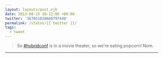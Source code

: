 ```yaml
---
layout: layouts/post.njk
date: 2013-08-15 10:12:06 +00:00
twitter: '367951828660797440'
permalink: /status/{{ twitter }}/
tags: 
  - tweet
---
```


> So  [#hybridconf](https://twitter.com/hashtag/hybridconf) is in a movie theater, so we're eating popcorn! Nom.

---
